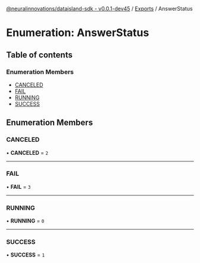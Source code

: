 [@neuralinnovations/dataisland-sdk - v0.0.1-dev45](../../README.md) / [Exports](../modules.md) / AnswerStatus

# Enumeration: AnswerStatus

## Table of contents

### Enumeration Members

- [CANCELED](AnswerStatus.md#canceled)
- [FAIL](AnswerStatus.md#fail)
- [RUNNING](AnswerStatus.md#running)
- [SUCCESS](AnswerStatus.md#success)

## Enumeration Members

### CANCELED

• **CANCELED** = ``2``

___

### FAIL

• **FAIL** = ``3``

___

### RUNNING

• **RUNNING** = ``0``

___

### SUCCESS

• **SUCCESS** = ``1``
